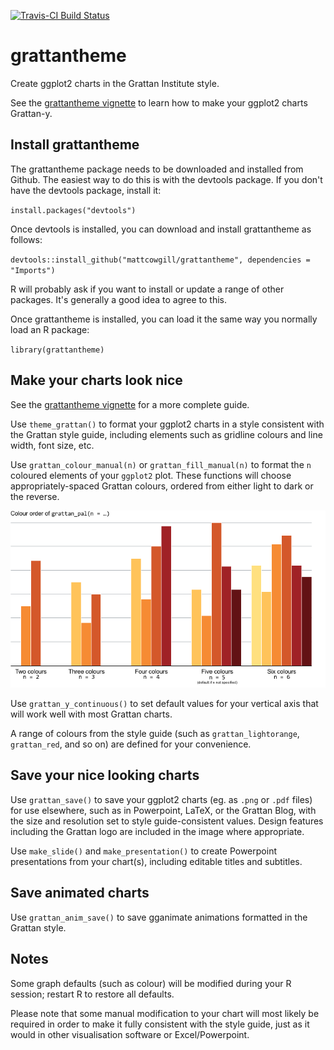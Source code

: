 [![Travis-CI Build Status](https://travis-ci.org/MattCowgill/grattantheme.svg?branch=master)](https://travis-ci.org/MattCowgill/grattantheme)


# grattantheme
Create ggplot2 charts in the Grattan Institute style.

See the [grattantheme vignette](https://github.com/MattCowgill/grattantheme/blob/master/vignettes/using_grattantheme.pdf) to learn how to make your ggplot2 charts Grattan-y.

## Install grattantheme

The grattantheme package needs to be downloaded and installed from Github. The easiest way to do this is with the devtools package. If you don't have the devtools package, install it:

`install.packages("devtools")`

Once devtools is installed, you can download and install grattantheme as follows:

`devtools::install_github("mattcowgill/grattantheme", dependencies = "Imports")`

R will probably ask if you want to install or update a range of other packages. It's generally a good idea to agree to this.

Once grattantheme is installed, you can load it the same way you normally load an R package:

`library(grattantheme)`

## Make your charts look nice

See the [grattantheme vignette](https://github.com/MattCowgill/grattantheme/blob/master/vignettes/using_grattantheme.pdf) for a more complete guide.

Use `theme_grattan()` to format your ggplot2 charts in a style consistent with the Grattan style guide, including elements such as gridline colours and line width, font size, etc.

Use `grattan_colour_manual(n)` or `grattan_fill_manual(n)` to format the `n` coloured elements of your `ggplot2` plot. These functions will choose appropriately-spaced Grattan colours, ordered from either light to dark or the reverse. 

![](man/grattan_pal_colours.png)

Use `grattan_y_continuous()` to set default values for your vertical axis that will work well with most Grattan charts.

A range of colours from the style guide (such as `grattan_lightorange`, `grattan_red`, and so on) are defined for your convenience.

## Save your nice looking charts

Use `grattan_save()` to save your ggplot2 charts (eg. as `.png` or `.pdf` files) for use elsewhere, such as in Powerpoint, LaTeX, or the Grattan Blog, with the size and resolution set to style guide-consistent values. Design features including the Grattan logo are included in the image where appropriate.

Use `make_slide()` and `make_presentation()` to create Powerpoint presentations from your chart(s), including editable titles and subtitles.

## Save animated charts

Use `grattan_anim_save()` to save gganimate animations formatted in the Grattan style.

## Notes

Some graph defaults (such as colour) will be modified during your R session; restart R to restore all defaults.

Please note that some manual modification to your chart will most likely be required in order to make it fully consistent with the style guide, just as it would in other visualisation software or Excel/Powerpoint. 
